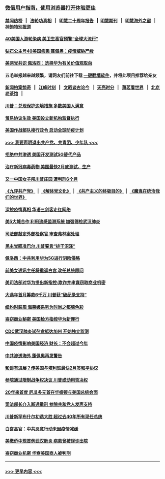### [微信用户指南，使用浏览器打开体验更佳](https://github.com/gfw-breaker/banned-news1/blob/master/indexes/wechat-guide.md?t=0)
#### [禁闻热榜](热点新闻.md?t=0)  &nbsp;&nbsp;|&nbsp;&nbsp; [法轮功真相](https://github.com/gfw-breaker/truth/blob/master/README.md?t=0) &nbsp;&nbsp;|&nbsp;&nbsp; [明慧二十周年报告](https://github.com/gfw-breaker/mh-reports/blob/master/README.md?t=0) &nbsp;&nbsp;|&nbsp;&nbsp;[明慧期刊](https://github.com/gfw-breaker/mh-qikan) &nbsp;&nbsp;|&nbsp;&nbsp; [明慧海外之窗](https://github.com/gfw-breaker/mh-news/blob/master/README.md?t=0) &nbsp;&nbsp;|&nbsp;&nbsp; [神韵特别报道](https://github.com/gfw-breaker/mh-news/blob/master/shenyun.md?t=0)
#### [40美国人游轮染病 美卫生高官预警“全球大流行”](../pages/prog203/a102778836.md?t=02171433) 
#### [钻石公主号40美国病患 蓬佩奥：疫情威胁严峻](../pages/prog203/a102778696.md?t=02171433) 
#### [美两党共识 佩洛西：选择华为有关价值观取向](../pages/prog203/a102778690.md?t=02171433) 
#### 五毛举报越来越频繁，请网友们前往下载 [一键翻墙软件](https://github.com/gfw-breaker/ssr-accounts)，并将此项目推荐给亲友
#### [新闻拍案惊奇](https://github.com/gfw-breaker/banned-news1/blob/master/pages/link4.md) &nbsp;&nbsp;|&nbsp;&nbsp; [江峰时刻](https://github.com/gfw-breaker/banned-news1/blob/master/pages/link4.md) &nbsp;&nbsp;|&nbsp;&nbsp; [文昭谈古论今](https://github.com/gfw-breaker/banned-news1/blob/master/pages/link4.md) &nbsp;&nbsp;|&nbsp;&nbsp; [天亮时分](https://github.com/gfw-breaker/banned-news1/blob/master/pages/link4.md) &nbsp;&nbsp;|&nbsp;&nbsp; [萧茗看世界](https://github.com/gfw-breaker/banned-news1/blob/master/pages/link4.md) &nbsp;&nbsp;|&nbsp;&nbsp; [北京老茶馆](https://github.com/gfw-breaker/banned-news1/blob/master/pages/link4.md) &nbsp;&nbsp;|&nbsp;&nbsp; 
#### [川普：兑现保护边境措施 多数美国人满意](../pages/prog203/a102778199.md?t=02171433) 
#### [贸易协议生效 美国设立新机构监督执行](../pages/prog203/a102778179.md?t=02171433) 
#### [美国作战部队接行政令 启动全球防疫计划](../pages/prog203/a102778165.md?t=02171433) 
#### [>>> 我要声明退出共产党、共青团、少年队 <<<](https://github.com/begood0513/goodnews/blob/master/quit/letter.md) 
#### [拒绝中共渗透 美国开发测试5G替代产品](../pages/prog203/a102778095.md?t=02171433) 
#### [治疗新冠病毒药物 美国最快2月底测试、生产](../pages/prog203/a102778092.md?t=02171433) 
#### [又一中国女子闯川普庄园 遭判刑6个月](../pages/prog203/a102777673.md?t=02171433) 
#### [《九评共产党》](https://github.com/begood0513/9ping.md/blob/master/README.md) &nbsp;|&nbsp; [《解体党文化》](../../../../jtdwh.md/blob/master/README.md)  &nbsp;|&nbsp; [《共产主义的终极目的》](../../../../gczydzjmd.md/blob/master/README.md) &nbsp;|&nbsp; [《魔鬼在统治我们的世界》](../../../../mgztzwmdsj.md/blob/master/README.md) 
#### [深挖疫情真相 华语三剑客走红网络](../pages/prog203/a102777624.md?t=02171433) 
#### [美5大城合作 利用流感监测系统 加强筛检武汉肺炎](../pages/prog203/a102777609.md?t=02171433) 
#### [司法部敲定外部检察官 审查弗林案处理](../pages/prog203/a102777387.md?t=02171433) 
#### [民主党瞄准巴尔 川普誓言“排干沼泽”](../pages/prog203/a102777290.md?t=02171433) 
#### [佩洛西：中共利用华为5G进行阴险侵略](../pages/prog203/a102777333.md?t=02171433) 
#### [前美女通讯主任将重返白宫 改任总统顾问](../pages/prog203/a102776783.md?t=02171433) 
#### [美司法部对华为提出新指控:欺诈并串谋窃取商业机密](../pages/prog203/a102776708.md?t=02171433) 
#### [大选年首月筹款6千万 川普获“破纪录支持”](../pages/prog203/a102776598.md?t=02171433) 
#### [纽约时装周 海莱娜系列为时尚之都填色彩](../pages/prog203/a102776754.md?t=02171433) 
#### [盗窃商业秘密 美国检方指控华为新罪行](../pages/prog203/a102776739.md?t=02171433) 
#### [CDC武汉肺炎试剂盒抵达加州 开始独立监测](../pages/prog203/a102776564.md?t=02171433) 
#### [中国疫情影响美国经济 财长：不会超过今年](../pages/prog203/a102776511.md?t=02171433) 
#### [中共渗透海外 蓬佩奥再发警告](../pages/prog203/a102776493.md?t=02171433) 
#### [和谈有进展？传美国与塔利班最快2月签和平协议](../pages/prog203/a102776291.md?t=02171433) 
#### [参院通过限制战争权决议 川普或动用否决权](../pages/prog203/a102775957.md?t=02171433) 
#### [20年来首度 厄瓜多元首在华盛顿与美国总统会面](../pages/prog203/a102776064.md?t=02171433) 
#### [司法部长介入斯通量刑 参院共和党人发声支持](../pages/prog203/a102775879.md?t=02171433) 
#### [川普新罕布什尔初选大胜 超过去40年所有现任总统](../pages/prog203/a102775746.md?t=02171433) 
#### [白宫高官：中共恶意行动未因疫情减缓](../pages/prog203/a102775825.md?t=02171433) 
#### [美撤侨中现首例武汉肺炎 病患曾被误诊出院](../pages/prog203/a102775708.md?t=02171433) 
#### [盗窃商业机密 华裔美国商人被判刑](../pages/prog203/a102775686.md?t=02171433) 

----
#### [ >>> 更早内容 <<< ](../indexes/prog203-earlier.md)
